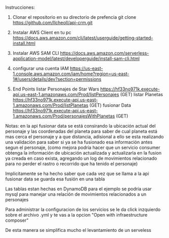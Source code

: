 Instrucciones:

1. Clonar el repositorio en su directorio de prefencia
    git clone https://github.com/llcheoll/api-crm.git

2. Instalar AWS Client en tu pc
    https://docs.aws.amazon.com/cli/latest/userguide/getting-started-install.html

3. Instalar AWS SAM CLI
    https://docs.aws.amazon.com/serverless-application-model/latest/developerguide/install-sam-cli.html

4. configurar una cuenta IAM
    https://us-east-1.console.aws.amazon.com/iam/home?region=us-east-1#/users/details/dev?section=permissions

5. End Points
    listar Personajes de Star Wars
        https://hf33no971k.execute-api.us-east-1.amazonaws.com/Prod/listPersonajes (GET)
    listar Planetas
        https://hf33no971k.execute-api.us-east-1.amazonaws.com/Prod/listPlanetas (GET)
    fusionar Data
        https://hf33no971k.execute-api.us-east-1.amazonaws.com/Prod/personajesWithPlanetas (GET)

Notas: en la api fusionar data se está consirando la ubicación actual del personaje y las coordenadas del planeta para saber de cual planeta está mas cerca el personaje y a que distancia, adisional a ello se esta realizando una validación para saber si ya se ha fusionado esa información antes segun el personaje, (como mejora podría hacer que un servicio consumer obtenga la información de ubicación actualizada y actualizarla en la fusion ya creada en caso exista, agregando un log de movimientos relacionado para no perder el rastro o recorrido que ha tenido el personaje)

Implicitamente se ha hecho saber que cada vez que se llama a la api fusionar data se guarda esa fusión en una tabla 

Las tablas estan hechas en DynamoDB para el ejemplo se podría usar mysql para manejar una relación de movimientos relacionados a un personajes


Para administrar la configuracion de los servicios se le da click inzquierdo sobre el archivo .yml y te vas a la opcion "Open with infraestructure composer" 


De esta manera se simplifica mucho el levantamiento de un serveless

